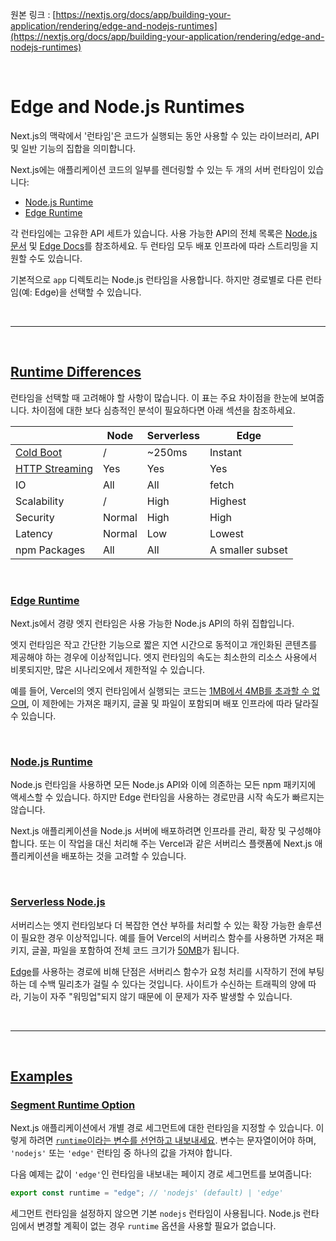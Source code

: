 원본 링크 : [https://nextjs.org/docs/app/building-your-application/rendering/edge-and-nodejs-runtimes](https://nextjs.org/docs/app/building-your-application/rendering/edge-and-nodejs-runtimes)

<br>

# **Edge and Node.js Runtimes**

Next.js의 맥락에서 '런타임'은 코드가 실행되는 동안 사용할 수 있는 라이브러리, API 및 일반 기능의 집합을 의미합니다.

Next.js에는 애플리케이션 코드의 일부를 렌더링할 수 있는 두 개의 서버 런타임이 있습니다:

- [Node.js Runtime](https://nextjs.org/docs/app/building-your-application/rendering/edge-and-nodejs-runtimes#nodejs-runtime)
- [Edge Runtime](https://nextjs.org/docs/app/building-your-application/rendering/edge-and-nodejs-runtimes#edge-runtime)

각 런타임에는 고유한 API 세트가 있습니다. 사용 가능한 API의 전체 목록은 [Node.js 문서](https://nodejs.org/docs/latest/api/) 및 [Edge Docs](https://edge-runtime.vercel.app/features/available-apis)를 참조하세요. 두 런타임 모두 배포 인프라에 따라 스트리밍을 지원할 수도 있습니다.

기본적으로 `app` 디렉토리는 Node.js 런타임을 사용합니다. 하지만 경로별로 다른 런타임(예: Edge)을 선택할 수 있습니다.

<br>

---

<br>

## **[Runtime Differences](https://nextjs.org/docs/app/building-your-application/rendering/edge-and-nodejs-runtimes#runtime-differences)**

런타임을 선택할 때 고려해야 할 사항이 많습니다. 이 표는 주요 차이점을 한눈에 보여줍니다. 차이점에 대한 보다 심층적인 분석이 필요하다면 아래 섹션을 참조하세요.

|                                                                                                                                                     | Node   | Serverless | Edge             |
| --------------------------------------------------------------------------------------------------------------------------------------------------- | ------ | ---------- | ---------------- |
| [Cold Boot](https://vercel.com/docs/concepts/get-started/compute#cold-and-hot-boots?utm_source=next-site&utm_medium=docs&utm_campaign=next-website) | /      | ~250ms     | Instant          |
| [HTTP Streaming](https://nextjs.org/docs/app/building-your-application/routing/loading-ui-and-streaming)                                            | Yes    | Yes        | Yes              |
| IO                                                                                                                                                  | All    | All        | fetch            |
| Scalability                                                                                                                                         | /      | High       | Highest          |
| Security                                                                                                                                            | Normal | High       | High             |
| Latency                                                                                                                                             | Normal | Low        | Lowest           |
| npm Packages                                                                                                                                        | All    | All        | A smaller subset |

<br>

### **[Edge Runtime](https://nextjs.org/docs/app/building-your-application/rendering/edge-and-nodejs-runtimes#edge-runtime)**

Next.js에서 경량 엣지 런타임은 사용 가능한 Node.js API의 하위 집합입니다.

엣지 런타임은 작고 간단한 기능으로 짧은 지연 시간으로 동적이고 개인화된 콘텐츠를 제공해야 하는 경우에 이상적입니다. 엣지 런타임의 속도는 최소한의 리소스 사용에서 비롯되지만, 많은 시나리오에서 제한적일 수 있습니다.

예를 들어, Vercel의 엣지 런타임에서 실행되는 코드는 [1MB에서 4MB를 초과할 수 없으며](https://vercel.com/docs/concepts/limits/overview#edge-middleware-and-edge-functions-size), 이 제한에는 가져온 패키지, 글꼴 및 파일이 포함되며 배포 인프라에 따라 달라질 수 있습니다.

<br>

### **[Node.js Runtime](https://nextjs.org/docs/app/building-your-application/rendering/edge-and-nodejs-runtimes#nodejs-runtime)**

Node.js 런타임을 사용하면 모든 Node.js API와 이에 의존하는 모든 npm 패키지에 액세스할 수 있습니다. 하지만 Edge 런타임을 사용하는 경로만큼 시작 속도가 빠르지는 않습니다.

Next.js 애플리케이션을 Node.js 서버에 배포하려면 인프라를 관리, 확장 및 구성해야 합니다. 또는 이 작업을 대신 처리해 주는 Vercel과 같은 서버리스 플랫폼에 Next.js 애플리케이션을 배포하는 것을 고려할 수 있습니다.

<br>

### **[Serverless Node.js](https://nextjs.org/docs/app/building-your-application/rendering/edge-and-nodejs-runtimes#serverless-nodejs)**

서버리스는 엣지 런타임보다 더 복잡한 연산 부하를 처리할 수 있는 확장 가능한 솔루션이 필요한 경우 이상적입니다. 예를 들어 Vercel의 서버리스 함수를 사용하면 가져온 패키지, 글꼴, 파일을 포함하여 전체 코드 크기가 [50MB](https://vercel.com/docs/concepts/limits/overview#serverless-function-size)가 됩니다.

[Edge](https://vercel.com/docs/concepts/functions/edge-functions)를 사용하는 경로에 비해 단점은 서버리스 함수가 요청 처리를 시작하기 전에 부팅하는 데 수백 밀리초가 걸릴 수 있다는 것입니다. 사이트가 수신하는 트래픽의 양에 따라, 기능이 자주 "워밍업"되지 않기 때문에 이 문제가 자주 발생할 수 있습니다.

<br>

---

<br>

## **[Examples](https://nextjs.org/docs/app/building-your-application/rendering/edge-and-nodejs-runtimes#examples)**

### **[Segment Runtime Option](https://nextjs.org/docs/app/building-your-application/rendering/edge-and-nodejs-runtimes#segment-runtime-option)**

Next.js 애플리케이션에서 개별 경로 세그먼트에 대한 런타임을 지정할 수 있습니다. 이렇게 하려면 [`runtime`이라는 변수를 선언하고 내보내세요](https://nextjs.org/docs/app/api-reference/file-conventions/route-segment-config). 변수는 문자열이어야 하며, `'nodejs'` 또는 `'edge'` 런타임 중 하나의 값을 가져야 합니다.

다음 예제는 값이 `'edge'`인 런타임을 내보내는 페이지 경로 세그먼트를 보여줍니다:

```jsx
export const runtime = "edge"; // 'nodejs' (default) | 'edge'
```

세그먼트 런타임을 설정하지 않으면 기본 `nodejs` 런타임이 사용됩니다. Node.js 런타임에서 변경할 계획이 없는 경우 `runtime` 옵션을 사용할 필요가 없습니다.
